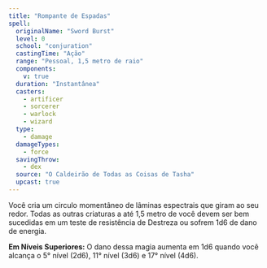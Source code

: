```yaml
---
title: "Rompante de Espadas"
spell:
  originalName: "Sword Burst"
  level: 0
  school: "conjuration"
  castingTime: "Ação"
  range: "Pessoal, 1,5 metro de raio"
  components:
    v: true
  duration: "Instantânea"
  casters:
    - artificer
    - sorcerer
    - warlock
    - wizard
  type:
    - damage
  damageTypes:
    - force
  savingThrow:
    - dex
  source: "O Caldeirão de Todas as Coisas de Tasha"
  upcast: true
---
```


Você cria um circulo momentâneo de lâminas espectrais que giram ao seu redor. Todas as outras criaturas a até 1,5 metro de você devem ser bem sucedidas em um teste de resistência de Destreza ou sofrem 1d6 de dano de energia.

**Em Níveis Superiores:** O dano dessa magia aumenta em 1d6 quando você alcança o 5° nível (2d6), 11° nível (3d6) e 17° nível (4d6).
